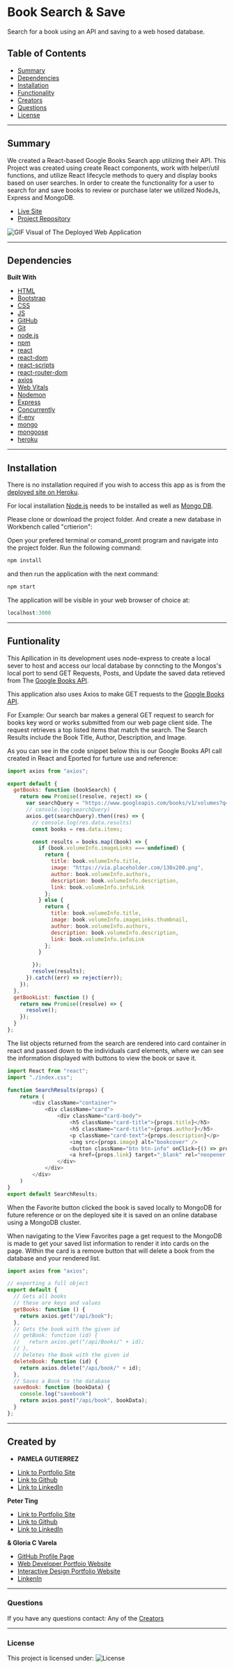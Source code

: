 # Book Search & Save

Search for a book using an API and saving to a web hosed database.

## Table of Contents

* [Summary](#summary)
* [Dependencies](#Dependencies)
* [Installation](#Installation)
* [Functionality](#Functionality)
* [Creators](#creators)
* [Questions](#questions)
* [License](#license)

______________________________________________________________________________

## Summary

We created a React-based Google Books Search app utilizing their API. This Project was created using create React components, work with helper/util functions, and utilize React lifecycle methods to query and display books based on user searches. In order to create the functionality for a user to search for and save books to review or purchase later we utilized NodeJs, Express and MongoDB.

* [Live Site](https://book-save-list.herokuapp.com/)
* [Project Repository](https://github.com/gcvarela21/google-book-search)

![GIF Visual of The Deployed Web Application](https://github.com/pamela-gutierrez/google-book-search/blob/main/google-books.gif?raw=true)

______________________________________________________________________________

## Dependencies

**Built With**

* [HTML](https://developer.mozilla.org/en-US/docs/Web/HTML)
* [Bootstrap](https://getbootstrap.com/)
* [CSS](https://developer.mozilla.org/en-US/docs/Web/CSS)
* [JS](https://www.javascript.com/)
* [GitHub](https://github.com/)
* [Git](https://git-scm.com/)
* [node.js](https://nodejs.org/en/)
* [npm](https://www.npmjs.com/)
* [react](https://reactjs.org/)
* [react-dom](https://reactjs.org/docs/react-dom.html)
* [react-scripts](https://www.npmjs.com/package/react-scripts)
* [react-router-dom](https://reactrouter.com/web/guides/quick-start)
* [axios](https://www.npmjs.com/package/axios)
* [Web Vitals](https://web.dev/vitals/)
* [Nodemon](https://www.npmjs.com/package/nodemon)
* [Express](https://www.npmjs.com/package/express)
* [Concurrently](https://www.npmjs.com/package/concurrently)
* [if-env](https://www.npmjs.com/package/if-env)
* [mongo](https://www.mongodb.com/)
* [mongoose](https://www.npmjs.com/package/mongoose)
* [heroku](https://dashboard.heroku.com/)


______________________________________________________________________________
  
## Installation

There is no installation required if you wish to access this app as is from the [deployed site on Heroku](https://book-save-list.herokuapp.com/).

For local installation [Node.js](https://nodejs.org/en/) needs to be installed as well as [Mongo DB](https://www.mongodb.com/). 

Please clone or download the project folder. And create a new database in Workbench called "crtierion":


Open your prefered terminal or comand_promt program and navigate into the project folder. Run the following command:

```javascript
npm install
```

and then run the application with the next command:

```javascript
npm start
```

The application will be visible in your web browser of choice at:

```javascript
localhost:3000
```

______________________________________________________________________________
  
## Funtionality

This Apllication in its development uses node-express to create a local sever to host and access our local database by conncting to the Mongos's local port to send GET Requests, Posts, and Update the saved data retieved from The [Google Books API](https://developers.google.com/books/docs/v1/using).

This application also uses Axios to make GET requests to the [Google Books API](https://developers.google.com/books/docs/v1/using).

For Example:
Our search bar makes a general GET request to search for books key word or works submitted from our web page client side. The request retrieves a top listed items that match the search. The Search Results include the Book Title, Author, Description, and Image.

As you can see in the code snippet below this is our Google Books API call created in React and Eported for furture use and reference:

```javascript
import axios from "axios";

export default {
  getBooks: function (bookSearch) {
    return new Promise((resolve, reject) => {
      var searchQuery = "https://www.googleapis.com/books/v1/volumes?q=" + bookSearch;
      // console.log(searchQuery)
      axios.get(searchQuery).then((res) => {
        // console.log(res.data.results)
        const books = res.data.items;

        const results = books.map((book) => {
          if (book.volumeInfo.imageLinks === undefined) {
            return {
              title: book.volumeInfo.title,
              image: "https://via.placeholder.com/130x200.png",
              author: book.volumeInfo.authors,
              description: book.volumeInfo.description,
              link: book.volumeInfo.infoLink
            };
          } else {
            return {
              title: book.volumeInfo.title,
              image: book.volumeInfo.imageLinks.thumbnail,
              author: book.volumeInfo.authors,
              description: book.volumeInfo.description,
              link: book.volumeInfo.infoLink
            };
          }

        });
        resolve(results);
      }).catch((err) => reject(err));
    });
  },
  getBookList: function () {
    return new Promise((resolve) => {
      resolve();
    });
  }
};
```
The list objects returned from the search are rendered into card container in react and passed down to the individuals card elements, where we can see the information displayed with buttons to view the book or save it.

```javascript
import React from "react";
import "./index.css";

function SearchResults(props) {
    return (
        <div className="container">
            <div className="card">
                <div className="card-body">
                    <h5 className="card-title">{props.title}</h5>
                    <h5 className="card-title">{props.author}</h5>
                    <p className="card-text">{props.description}</p>
                    <img src={props.image} alt="bookcover" />
                    <button className="btn btn-info" onClick={() => props.favoriteBook(props)} >Favorite</button>
                    <a href={props.link} target="_blank" rel="noopener noreferrer"><button className="btn btn-info" >View</button></a>
                </div>
            </div>
        </div>
    )
}
export default SearchResults;
```

When the Favorite button clicked the book is saved locally to MongoDB for future reference or on the deployed site it is saved on an online database using a MongoDB cluster. 

When navigating to the View Favorites page a get request to the MongoDB is made to get your saved list information to render it into cards on the page. Within the card is a remove button that will delete a book from the database and your rendered list.

```javascript
import axios from "axios";

// exporting a full object 
export default {
  // Gets all books
  // these are keys and values 
  getBooks: function () {
    return axios.get("/api/book");
  },
  // Gets the book with the given id
  // getBook: function (id) {
  //   return axios.get("/api/Books/" + id);
  // },
  // Deletes the Book with the given id
  deleteBook: function (id) {
    return axios.delete("/api/book/" + id);
  },
  // Saves a Book to the database
  saveBook: function (bookData) {
    console.log("savebook")
    return axios.post("/api/book", bookData);
  }
};
```



______________________________________________________________________________

## Created by

* **PAMELA GUTIERREZ**
- [Link to Portfolio Site](https://pamela-gutierrez.github.io/updated-portfolio/)
- [Link to Github](https://github.com/pamela-gutierrez)
- [Link to LinkedIn](www.linkedin.com/in/pamela-gutierrez)

**Peter Ting**
- [Link to Portfolio Site](https://portfolio-mk3.herokuapp.com/)
- [Link to Github](https://github.com/Pting1995)
- [Link to LinkedIn](https://www.linkedin.com/in/pting002/)

**& Gloria C Varela**

* [GitHub Profile Page](https://github.com/gcvarela21)
* [Web Developer Portfoio Website](https://gcvarela21.github.io/glo.digital/)
* [Interactive Design Portfolio Website](https://www.glo.digital/)
* [LinkenIn](https://www.linkedin.com/in/glovarela/)

_____________________________________________________________________________

### Questions

If you have any questions contact: Any of the [Creators](#creators)

______________________________________________________________________________

### License

This project is licensed under: ![License](https://img.shields.io/static/v1?label=License&message=MIT&color=blueviolet&style=plastic)
